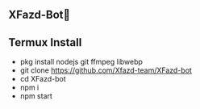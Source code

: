 ## XFazd-Bot🤖

## Termux Install
* pkg install nodejs git ffmpeg libwebp
* git clone https://github.com/Xfazd-team/XFazd-bot
* cd XFazd-bot
* npm i
* npm start
